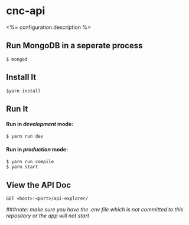 # cnc-api

<%= configuration.description %>

## Run MongoDB in a seperate process
```
$ mongod
```

## Install It
```
$yarn install
```

## Run It
#### Run in *development* mode:

```
$ yarn run dev
```

#### Run in *production* mode:

```
$ yarn run compile
$ yarn start
```

## View the API Doc
```
GET <host>:<port>/api-explorer/
```

###*note: make sure you have the .env file which is not committed to this repository or the app will not start*

   
